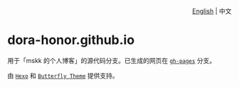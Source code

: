 <div align="right">

[English](README.md) | 中文

</div>

# dora-honor.github.io

用于「mskk 的个人博客」的源代码分支。已生成的网页在 [`gh-pages`](https://github.com/Dora-Honor/dora-honor.github.io/tree/gh-pages) 分支。

由 [`Hexo`](https://hexo.io/zh-cn) 和 [`Butterfly Theme`](https://github.com/jerryc127/hexo-theme-butterfly) 提供支持。
